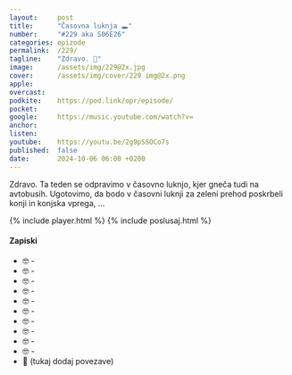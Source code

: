 ```yaml
---
layout: 	post
title:  	"Časovna luknja 🕳️"
number: 	"#229 aka S06E26"
categories:	epizode
permalink:	/229/
tagline: 	"Zdravo. 🚨"
image:		/assets/img/229@2x.jpg
cover:		/assets/img/cover/229 img@2x.png
apple:		
overcast:	
podkite:	https://pod.link/opr/episode/
pocket:		
google:		https://music.youtube.com/watch?v=
anchor:		
listen:		
youtube:	https://youtu.be/2g9pSSOCo7s
published:	false
date: 		2024-10-06 06:00 +0200
---
```


Zdravo. Ta teden se odpravimo v časovno luknjo, kjer gneča tudi na avtobusih. Ugotovimo, da bodo v časovni luknji za zeleni prehod poskrbeli konji in konjska vprega, ...

{% include player.html %}
{% include poslusaj.html %}

<!--break-->

#### Zapiski

- 🤓 []() - 
- 🤓 []() - 
- 🤓 []() - 
- 🤓 []() - 
- 🤓 []() - 
- 🤓 []() - 
- 🤓 []() - 
- 🤓 []() - 
- 🤓 []() - 
- 🤓 []() - 
- 🔗 (tukaj dodaj povezave)